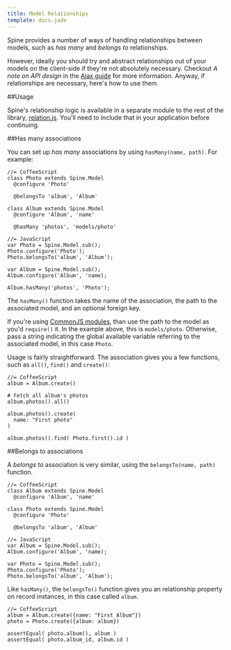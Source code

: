 ```yaml
---
title: Model Relationships
template: docs.jade
---
```


Spine provides a number of ways of handling relationships between models, such as *has many* and *belongs to* relationships.

However, ideally you should try and abstract relationships out of your models on the client-side if they're not absolutely necessary. Checkout *A note on API design* in the [Ajax guide](<%= docs_path("ajax") %>) for more information. Anyway, if relationships are necessary, here's how to use them. 

##Usage

Spine's relationship logic is available in a separate module to the rest of the library, [relation.js](https://raw.github.com/spine/spine/master/lib/relation.js). You'll need to include that in your application before continuing. 

##Has many associations

You can set up *has many* associations by using `hasMany(name, path)`. For example:

    //= CoffeeScript
    class Photo extends Spine.Model
      @configure 'Photo'
      
      @belongsTo 'album', 'Album'
    
    class Album extends Spine.Model
      @configure 'Album', 'name'
      
      @hasMany 'photos', 'models/photo'
    
    //= JavaScript
    var Photo = Spine.Model.sub();
    Photo.configure('Photo');
    Photo.belongsTo('album', 'Album');
    
    var Album = Spine.Model.sub();
    Album.configure('Album', 'name);
    
    Album.hasMany('photos', 'Photo');
    
The `hasMany()` function takes the name of the association, the path to the associated model, and an optional foreign key. 

If you're using [CommonJS modules](<%= docs_path("commonjs") %>), than use the path to the model as you'd `require()` it. In the example above, this is `models/photo`. Otherwise, pass a string indicating the global available variable referring to the associated model, in this case `Photo`.

Usage is fairly straightforward. The association gives you a few functions, such as `all()`, `find()` and `create()`:
    
    //= CoffeeScript  
    album = Album.create()
    
    # Fetch all album's photos
    album.photos().all()
    
    album.photos().create(
      name: "First photo"
    )
    
    album.photos().find( Photo.first().id )

##Belongs to associations

A *belongs to* association is very similar, using the `belongsTo(name, path)` function.

    //= CoffeeScript
    class Album extends Spine.Model
      @configure 'Album', 'name'
    
    class Photo extends Spine.Model
      @configure 'Photo'
  
      @belongsTo 'album', 'Album'

    //= JavaScript
    var Album = Spine.Model.sub();
    Album.configure('Album', 'name);

    var Photo = Spine.Model.sub();
    Photo.configure('Photo');
    Photo.belongsTo('album', 'Album');
    
Like `hasMany()`, the `belongsTo()` function gives you an relationship property on record instances, in this case called `album`.

    //= CoffeeScript
    album = Album.create({name: "First Album"})
    photo = Photo.create({album: album})
    
    assertEqual( photo.album(), album )
    assertEqual( photo.album_id, album.id )
    
